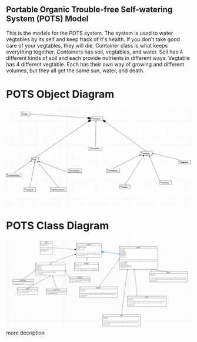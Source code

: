 ## **P**ortable **O**rganic **T**rouble-free **S**elf-watering System (**POTS**) Model

This is the models for the POTS system. The system is used to water vegtables by its self and keep track of it's health. If you don't take good care of your vegtables, they will die. Container class is what keeps everything together. Containers has soil, vegtables, and water. Soil has 4 different kinds of soil and each provide nutrients in different ways. Vegtable has 4 different vegtable. Each has their own way of growing and different volumes, but they all get the same sun, water, and death.


# POTS Object Diagram
![POTS system](../../images/POTS_Object_Diagram.png)

# POTS Class Diagram
![POTS system](../../images/POTS_Class_Diagram.png)
more decription